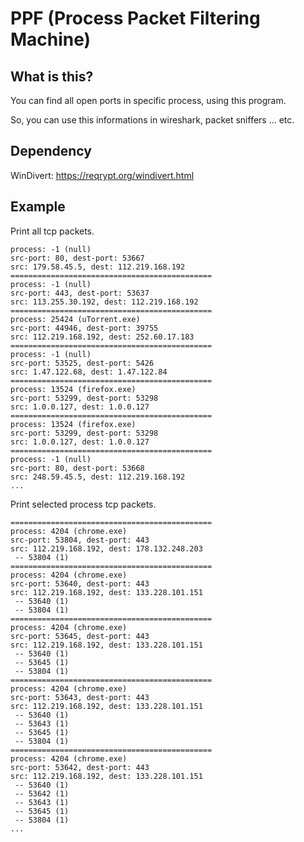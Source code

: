# PPF (Process Packet Filtering Machine)

## What is this?

You can find all open ports in specific process, using this program.

So, you can use this informations in wireshark, packet sniffers ... etc.

## Dependency

WinDivert: https://reqrypt.org/windivert.html

## Example

Print all tcp packets.

```
process: -1 (null)
src-port: 80, dest-port: 53667
src: 179.58.45.5, dest: 112.219.168.192
=============================================
process: -1 (null)
src-port: 443, dest-port: 53637
src: 113.255.30.192, dest: 112.219.168.192
=============================================
process: 25424 (uTorrent.exe)
src-port: 44946, dest-port: 39755
src: 112.219.168.192, dest: 252.60.17.183
=============================================
process: -1 (null)
src-port: 53525, dest-port: 5426
src: 1.47.122.68, dest: 1.47.122.84
=============================================
process: 13524 (firefox.exe)
src-port: 53299, dest-port: 53298
src: 1.0.0.127, dest: 1.0.0.127
=============================================
process: 13524 (firefox.exe)
src-port: 53299, dest-port: 53298
src: 1.0.0.127, dest: 1.0.0.127
=============================================
process: -1 (null)
src-port: 80, dest-port: 53668
src: 248.59.45.5, dest: 112.219.168.192
...
```

Print selected process tcp packets.

```
=============================================
process: 4204 (chrome.exe)
src-port: 53804, dest-port: 443
src: 112.219.168.192, dest: 178.132.248.203
 -- 53804 (1)
=============================================
process: 4204 (chrome.exe)
src-port: 53640, dest-port: 443
src: 112.219.168.192, dest: 133.228.101.151
 -- 53640 (1)
 -- 53804 (1)
=============================================
process: 4204 (chrome.exe)
src-port: 53645, dest-port: 443
src: 112.219.168.192, dest: 133.228.101.151
 -- 53640 (1)
 -- 53645 (1)
 -- 53804 (1)
=============================================
process: 4204 (chrome.exe)
src-port: 53643, dest-port: 443
src: 112.219.168.192, dest: 133.228.101.151
 -- 53640 (1)
 -- 53643 (1)
 -- 53645 (1)
 -- 53804 (1)
=============================================
process: 4204 (chrome.exe)
src-port: 53642, dest-port: 443
src: 112.219.168.192, dest: 133.228.101.151
 -- 53640 (1)
 -- 53642 (1)
 -- 53643 (1)
 -- 53645 (1)
 -- 53804 (1)
...
```
